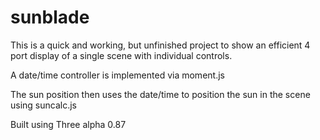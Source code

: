 # sunblade

This is a quick and working, but unfinished project to show an efficient 4 port display of a single scene with individual controls.

A date/time controller is implemented via moment.js

The sun position then uses the date/time to position the sun in the scene using suncalc.js

Built using Three alpha 0.87
